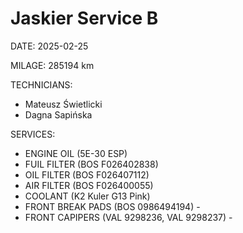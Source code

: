# Jaskier Service B

DATE: 2025-02-25

MILAGE: 285194 km

TECHNICIANS: 
  - Mateusz Świetlicki
  - Dagna Sapińska

SERVICES:
  - ENGINE OIL (5E-30 ESP)
  - FUIL FILTER (BOS F026402838)
  - OIL FILTER (BOS F026407112)
  - AIR FILTER (BOS F026400055)
  - COOLANT (K2 Kuler G13 Pink)
  - FRONT BREAK PADS (BOS 0986494194) -
  - FRONT CAPIPERS (VAL 9298236, VAL 9298237) -
